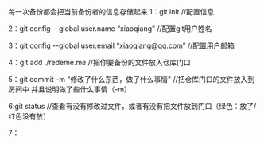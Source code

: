 每一次备份都会把当前备份者的信息存储起来
1：git init //配置信息

2：git config --global user.name “xiaoqiang”           //配置git用户姓名

3：git config --global user.email “xiaoqiang@qq.com”   //配置用户邮箱

4：git add ./redeme.me          //把你要备份的文件放入仓库门口

5：git commit -m "修改了什么东西，做了什么事情"         //把仓库门口的文件放入到房间中     并且说明做了些什么事情（-m）

6:git status   //查看有没有修改过文件，或者有没有把文件放到门口（绿色：放了/红色没有放）

7：
